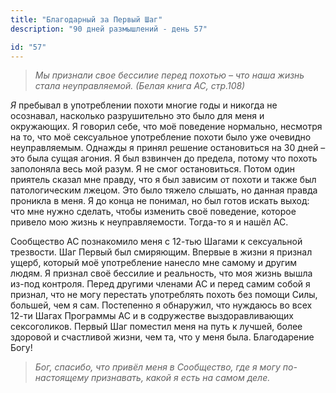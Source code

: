 ```yaml
---
title: "Благодарный за Первый Шаг"
description: "90 дней размышлений - день 57"

id: "57"
---
```


> _Мы признали свое бессилие перед похотью – что наша жизнь стала
> неуправляемой._ _(Белая книга АС, стр.108)_

_Я_ пребывал в употреблении похоти многие годы и никогда не осознавал,
насколько разрушительно это было для меня и окружающих. Я говорил себе, что
моё поведение нормально, несмотря на то, что моё сексуальное употребление
похоти было уже очевидно неуправляемым. Однажды я принял решение остановиться
на 30 дней – это была сущая агония. Я был взвинчен до предела, потому что
похоть заполоняла весь мой разум. Я не смог остановиться. Потом один приятель
сказал мне правду, что я был зависим от похоти и также был патологическим
лжецом. Это было тяжело слышать, но данная правда проникла в меня. Я до конца
не понимал, но был готов искать выход: что мне нужно сделать, чтобы изменить
своё поведение, которое привело мою жизнь к неуправляемости. Тогда-то я и
нашёл АС.

Сообщество АС познакомило меня с 12-тью Шагами к сексуальной трезвости. Шаг
Первый был смиряющим. Впервые в жизни я признал ущерб, который моё
употребление нанесло мне самому и другим людям. Я признал своё бессилие и
реальность, что моя жизнь вышла из-под контроля. Перед другими членами АС и
перед самим собой я признал, что не могу перестать употреблять похоть без
помощи Силы, большей, чем я сам. Постепенно я обнаружил, что нуждаюсь во всех
12-ти Шагах Программы АС и в содружестве выздоравливающих сексоголиков. Первый
Шаг поместил меня на путь к лучшей, более здоровой и счастливой жизни, чем та,
что у меня была. Благодарение Богу!

> _Бог, спасибо, что привёл меня в Сообщество, где я могу по-настоящему
> признавать, какой я есть на самом деле._
